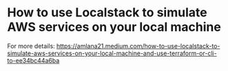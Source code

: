 # How to use Localstack to simulate AWS services on your local machine   

For more details: https://amlana21.medium.com/how-to-use-localstack-to-simulate-aws-services-on-your-local-machine-and-use-terraform-or-cli-to-ee34bc44a6ba
